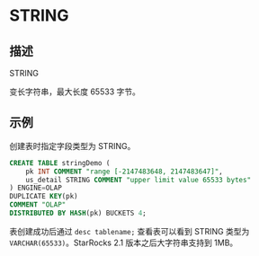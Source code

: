 # STRING

## 描述

STRING

变长字符串，最大长度 65533 字节。

## 示例

创建表时指定字段类型为 STRING。

```sql
CREATE TABLE stringDemo (
    pk INT COMMENT "range [-2147483648, 2147483647]",
    us_detail STRING COMMENT "upper limit value 65533 bytes"
) ENGINE=OLAP 
DUPLICATE KEY(pk)
COMMENT "OLAP"
DISTRIBUTED BY HASH(pk) BUCKETS 4;
```

表创建成功后通过 `desc tablename;` 查看表可以看到 STRING 类型为 `VARCHAR(65533)`。StarRocks 2.1 版本之后大字符串支持到 1MB。
